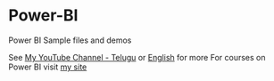 # Power-BI
Power BI Sample files and demos

See [My YouTube Channel - Telugu](https://www.youtube.com/channel/UCuaf89M0Lt5pmXzaUssXHvw/) or [English](https://www.youtube.com/@chandoo_) for more 
For courses on Power BI visit [my site](https://chandoo.org/wp/power-bi-course/)

